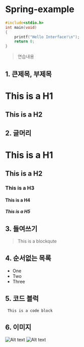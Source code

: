# Spring-example
```C
#include<stdio.h>
int main(void)
{
	printf("Hello Interface!\n");
	return 0;
}
```

>연습내용

## 1. 큰제목, 부제목
This is a H1
========
This is a H2
--------------

## 2. 글머리
# This is a H1
## This is a H2
### This is a H3
#### This is a H4
##### This is a H5

## 3. 들여쓰기
> This is a blockqute

## 4. 순서없는 목록
* One
* Two
* Three

## 5. 코드 블럭
<pre><code> This is a code block </code></pre>

## 6. 이미지
![Alt text](/path/to/img.jpg)
![Alt text](http://swalloow.tistory.com/321451611/)
